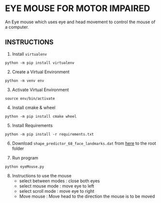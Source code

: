 # EYE MOUSE FOR MOTOR IMPAIRED

An Eye mouse which uses eye and head movement to control the mouse of a computer.

## INSTRUCTIONS

1. Install `virtualenv`

```shell
python -m pip install virtualenv
```

2. Create a Virtual Environment

```shell
python -m venv env
```

3. Activate Virtual Environment

```shell
source env/bin/activate
```

4. Install cmake & wheel

```shell
python -m pip install cmake wheel
```

5. Install Requirements

```shell
python -m pip install -r requirements.txt
```

6. Download `shape_predictor_68_face_landmarks.dat` from [here](https://github.com/AKSHAYUBHAT/TensorFace/blob/master/openface/models/dlib/shape_predictor_68_face_landmarks.dat) to the root folder

7. Run program

```shell
python eyeMouse.py
```

8. Instructions to use the mouse
   - select between modes : close both eyes
   - select mouse mode : move eye to left
   - select scroll mode : move eye to right
   - Move mouse : Move head to the direction the mouse is to be moved
